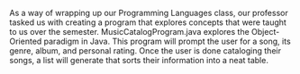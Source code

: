 As a way of wrapping up our Programming Languages class, our professor tasked us with creating a program that explores concepts that were taught to us over the semester. 
MusicCatalogProgram.java explores the Object-Oriented paradigm in Java.
This program will prompt the user for a song, its genre, album, and personal rating.
Once the user is done cataloging their songs, a list will generate that sorts their information into a neat table.
